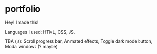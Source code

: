 # portfolio
Hey! I made this!

Languages I used: HTML, CSS, JS.

TBA (js):
Scroll progress bar,
Animated effects,
Toggle dark mode button,
Modal windows (? maybe)
